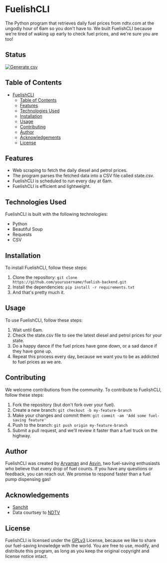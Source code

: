 # FuelishCLI

The Python program that retrieves daily fuel prices from ndtv.com at the ungodly hour of 6am so you don't have to. We built FuelishCLI because we're tired of waking up early to check fuel prices, and we're sure you are too!

## Status
[![Generate csv](https://github.com/Doofenshmirtz-Evil-Incorp/FuelishCLI/actions/workflows/csv.yml/badge.svg)](https://github.com/Doofenshmirtz-Evil-Incorp/FuelishCLI/actions/workflows/csv.yml)

## Table of Contents

- [FuelishCLI](#fuelishCLI)
  - [Table of Contents](#table-of-contents)
  - [Features](#features)
  - [Technologies Used](#technologies-used)
  - [Installation](#installation)
  - [Usage](#usage)
  - [Contributing](#contributing)
  - [Author](#author)
  - [Acknowledgements](#acknowledgements)
  - [License](#license)

## Features

- Web scraping to fetch the daily diesel and petrol prices.
- The program parses the fetched data into a CSV file called state.csv.
- FuelishCLI is scheduled to run every day at 6am.
- FuelishCLI is efficient and lightweight.

## Technologies Used

FuelishCLI is built with the following technologies:

- Python
- Beautiful Soup
- Requests
- CSV

## Installation

To install FuelishCLI, follow these steps:

1. Clone the repository: `git clone https://github.com/yourusername/fuelish-backend.git`
2. Install the dependencies: `pip install -r requirements.txt`
3. And that's pretty much it.

## Usage

To use FuelishCLI, follow these steps:

1. Wait until 6am.
2. Check the state.csv file to see the latest diesel and petrol prices for your state.
3. Do a happy dance if the fuel prices have gone down, or a sad dance if they have gone up.
4. Repeat this process every day, because we want you to be as addicted to fuel prices as we are.

## Contributing

We welcome contributions from the community. To contribute to FuelishCLI, follow these steps:

1. Fork the repository (but don't fork over your fuel).
2. Create a new branch: `git checkout -b my-feature-branch`
3. Make your changes and commit them: `git commit -am 'Add some fuel-saving feature'`
4. Push to the branch: `git push origin my-feature-branch`
5. Submit a pull request, and we'll review it faster than a fuel truck on the highway.

## Author

FuelishCLI was created by [Aryaman](https://github.com/actuallyarayaman) and [Asvin](https://github.com/Asvin1), two fuel-saving enthusiasts who believe that every drop of fuel counts. If you have any questions or feedback, you can reach out. We promise to respond faster than a fuel pump dispensing gas!

## Acknowledgements

 - [Sanchit](https://github.com/baked-potatoes)
 - Data courtsey to [NDTV](https://ndtv.com)

## License

FuelishCLI is licensed under the [GPLv3](https://choosealicense.com/licenses/gpl-3.0/) License, because we like to share our fuel-saving knowledge with the world. You are free to use, modify, and distribute this program, as long as you keep the original copyright and license notice intact.
